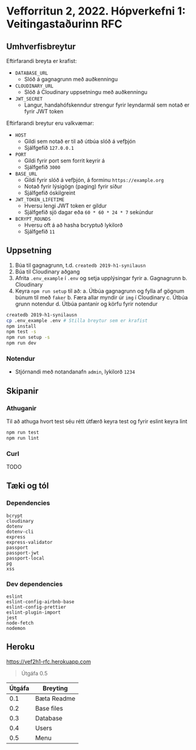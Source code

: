 # Vefforritun 2, 2022. Hópverkefni 1: Veitingastaðurinn RFC

## Umhverfisbreytur

Eftirfarandi breyta er krafist:

* `DATABASE_URL`
  * Slóð á gagnagrunn með auðkenningu
* `CLOUDINARY_URL`
  * Slóð á Cloudinary uppsetningu með auðkenningu
* `JWT_SECRET`
  * Langur, handahófskenndur strengur fyrir leyndarmál sem notað er fyrir JWT token

Eftirfarandi breytur eru valkvæmar:

* `HOST`
  * Gildi sem notað er til að útbúa slóð á vefþjón
  * Sjálfgefið `127.0.0.1`
* `PORT`
  * Gildi fyrir port sem forrit keyrir á
  * Sjálfgefið `3000`
* `BASE_URL`
  * Gildi fyrir slóð á vefþjón, á forminu `https://example.org`
  * Notað fyrir lýsigögn (paging) fyrir síður
  * Sjálfgefið óskilgreint
* `JWT_TOKEN_LIFETIME`
  * Hversu lengi JWT token er gildur
  * Sjálfgefið sjö dagar eða `60 * 60 * 24 * 7` sekúndur
* `BCRYPT_ROUNDS`
  * Hversu oft á að hasha bcryptuð lykilorð
  * Sjálfgefið `11`

## Uppsetning

1. Búa til gagnagrunn, t.d. `createdb 2019-h1-synilausn`
2. Búa til Cloudinary aðgang
3. Afrita `.env_example` í `.env` og setja upplýsingar fyrir
  a. Gagnagrunn
  b. Cloudinary
4. Keyra `npm run setup` til að:
  a. Útbúa gagnagrunn og fylla af gögnum búnum til með `faker`
  b. Færa allar myndir úr `img` í Cloudinary
  c. Útbúa grunn notendur
  d. Útbúa pantanir og körfu fyrir notendur

```bash
createdb 2019-h1-synilausn
cp .env_example .env # Stilla breytur sem er krafist
npm install
npm test -s
npm run setup -s
npm run dev
```

### Notendur

* Stjórnandi með notandanafn `admin`, lykilorð `1234`

## Skipanir

### Athuganir

Til að athuga hvort test séu rétt útfærð keyra test og fyrir eslint keyra lint

```bash
npm run test
npm run lint
```


### Curl 

TODO

## Tæki og tól

### Dependencies

```
bcrypt
cloudinary
dotenv
dotenv-cli
express
express-validator
passport
passport-jwt
passport-local
pg
xss
```

### Dev dependencies

```concurrently
eslint
eslint-config-airbnb-base
eslint-config-prettier
eslint-plugin-import
jest
node-fetch
nodemon
```

## Heroku

https://vef2h1-rfc.herokuapp.com

> Útgáfa 0.5

| Útgáfa | Breyting      |
| ------ | ------------- |
| 0.1    | Bæta Readme   |
| 0.2    | Base files    |
| 0.3    | Database      |
| 0.4    | Users         |
| 0.5    | Menu          |
